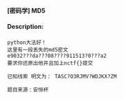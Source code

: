 #### [密码学] MD5  

#### Description:   

```
python大法好！
这里有一段丢失的md5密文
e9032???da???08????911513?0???a2
要求你还原出他并且加上nctf{}提交

已知线索 明文为： TASC?O3RJMV?WDJKX?ZM

题目来源：安恒杯
```

